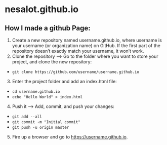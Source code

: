 # nesalot.github.io
## How I made a github Page:
1. Create a new repository named username.github.io, where username is your username (or organization name) on GitHub. If the first part of the repository doesn’t exactly match your username, it won’t work.
2. Clone the repository --> Go to the folder where you want to store your project, and clone the new repository:
  * ```git clone https://github.com/username/username.github.io```
3. Enter the project folder and add an index.html file:
  * ```cd username.github.io```
  * ```echo "Hello World" > index.html```
4. Push it --> Add, commit, and push your changes:
  * ```git add --all```
  * ```git commit -m "Initial commit"```
  * ```git push -u origin master```
5. Fire up a browser and go to https://username.github.io.
